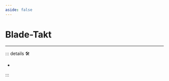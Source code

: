 ```yaml
---
aside: false
---
```

# Blade-Takt

---

<!-- =================================================== -->
<!-- =================================================== -->
<!-- =================================================== -->
<!-- =================================================== -->
<!-- =================================================== -->
::: details 🛠

-

:::
